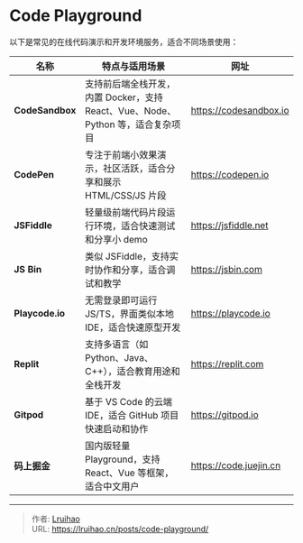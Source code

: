 # Code Playground


以下是常见的在线代码演示和开发环境服务，适合不同场景使用：

<!--more-->

| 名称            | 特点与适用场景                                                                  | 网址                     |
| --------------- | ------------------------------------------------------------------------------- | ------------------------ |
| **CodeSandbox** | 支持前后端全栈开发，内置 Docker，支持 React、Vue、Node、Python 等，适合复杂项目 | <https://codesandbox.io> |
| **CodePen**     | 专注于前端小效果演示，社区活跃，适合分享和展示 HTML/CSS/JS 片段                 | <https://codepen.io>     |
| **JSFiddle**    | 轻量级前端代码片段运行环境，适合快速测试和分享小 demo                           | <https://jsfiddle.net>   |
| **JS Bin**      | 类似 JSFiddle，支持实时协作和分享，适合调试和教学                               | <https://jsbin.com>      |
| **Playcode.io** | 无需登录即可运行 JS/TS，界面类似本地 IDE，适合快速原型开发                      | <https://playcode.io>    |
| **Replit**      | 支持多语言（如 Python、Java、C++），适合教育用途和全栈开发                      | <https://replit.com>     |
| **Gitpod**      | 基于 VS Code 的云端 IDE，适合 GitHub 项目快速启动和协作                         | <https://gitpod.io>      |
| **码上掘金**    | 国内版轻量 Playground，支持 React、Vue 等框架，适合中文用户                     | <https://code.juejin.cn> |


---

> 作者: [Lruihao](https://github.com/Lruihao)  
> URL: https://lruihao.cn/posts/code-playground/  

